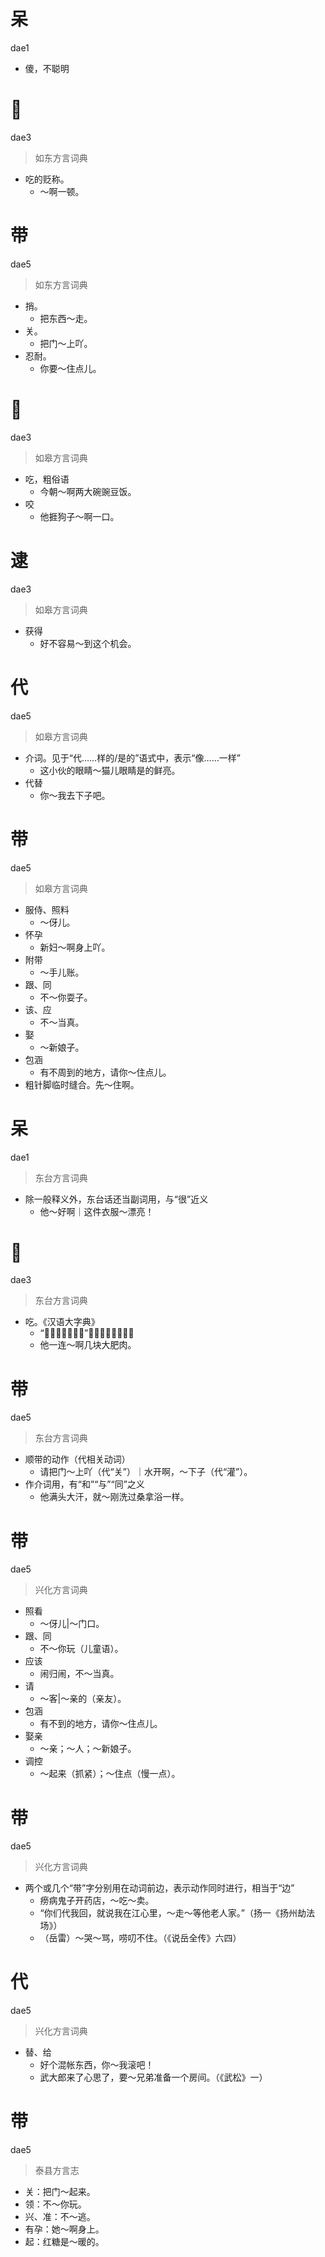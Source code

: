 # 呆
dae1
- 傻，不聪明

# 𠯪
dae3
> 如东方言词典
- 吃的贬称。
  - ～啊一顿。

# 带
dae5
> 如东方言词典
- 捎。
  - 把东西～走。
- 关。
  - 把门～上吖。
- 忍耐。
  - 你要～住点儿。

# 𠯪
dae3
> 如皋方言词典
- 吃，粗俗语
  - 今朝～啊两大碗豌豆饭。
- 咬
  - 他捱狗子～啊一口。

# 逮
dae3
> 如皋方言词典
- 获得
  - 好不容易～到这个机会。

# 代
dae5
> 如皋方言词典
- 介词。见于“代……样的/是的”语式中，表示“像……一样”
  - 这小伙的眼睛～猫儿眼睛是的鲜亮。
- 代替
  - 你～我去下子吧。

# 带
dae5
> 如皋方言词典
- 服侍、照料
  - ～伢儿。
- 怀孕
  - 新妇～啊身上吖。
- 附带
  - ～手儿账。
- 跟、同
  - 不～你耍子。
- 该、应
  - 不～当真。
- 娶
  - ～新娘子。
- 包涵
  - 有不周到的地方，请你～住点儿。
- 粗针脚临时缝合。先～住啊。

# 呆
dae1
> 东台方言词典
- 除一般释义外，东台话还当副词用，与“很”近义
  - 他～好啊｜这件衣服～漂亮！

# 𠯪
dae3
> 东台方言词典
- 吃。《汉语大字典》
  - “𠯪，方言，吃。”一种急乎乎的吃相
  - 他一连～啊几块大肥肉。

# 带
dae5
> 东台方言词典
- 顺带的动作（代相关动词）
  - 请把门～上吖（代“关”）｜水开啊，～下子（代“灌”）。
- 作介词用，有“和”“与”“同”之义
  - 他满头大汗，就～刚洗过桑拿浴一样。

# 带
dae5
> 兴化方言词典
- 照看
  - ～伢儿|～门口。
- 跟、同
  - 不～你玩（儿童语）。
- 应该
  - 闹归闹，不～当真。
- 请
  - ～客|～亲的（亲友）。
- 包涵
  - 有不到的地方，请你～住点儿。
- 娶亲
  - ～亲；～人；～新娘子。
- 调控
  - ～起来（抓紧）；～住点（慢一点）。

# 带
dae5
> 兴化方言词典
- 两个或几个“带”字分别用在动词前边，表示动作同时进行，相当于“边”
  - 痨病鬼子开药店，～吃～卖。
  - “你们代我回，就说我在江心里，～走～等他老人家。”（扬一《扬州劫法场》）
  - （岳雷）～哭～骂，唠叨不住。（《说岳全传》六四）

# 代
dae5
> 兴化方言词典
- 替、给
  - 好个混帐东西，你～我滚吧！
  - 武大郎来了心思了，要～兄弟准备一个房间。（《武松》一）

# 带
dae5
> 泰县方言志
- 关：把门～起来。
- 领：不～你玩。
- 兴、准：不～逃。
- 有孕：她～啊身上。
- 起：红糖是～暖的。
